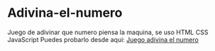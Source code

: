 # Adivina-el-numero
Juego de adivinar que numero piensa la maquina, se uso HTML CSS JavaScript
Puedes probarlo desde aqui: [Juego adivina el numero](https://eqznava.github.io/Adivina-el-numero/)
